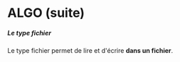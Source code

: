 # ALGO (suite)

##### Le type fichier

Le type fichier permet de lire et d'écrire **dans un fichier**.
